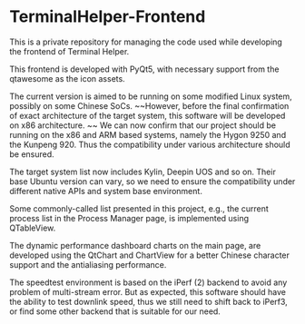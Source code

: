 # TerminalHelper-Frontend
This is a private repository for managing the code used 
while developing the frontend of Terminal Helper. 

This frontend is developed with PyQt5, 
with necessary support from the qtawesome 
as the icon assets. 

The current version is aimed to be running on 
some modified Linux system, possibly on some Chinese SoCs. 
 ~~However, before the final confirmation of exact architecture of the target system, 
this software will be developed on x86 architecture. ~~ 
We can now confirm that our project should be running on the x86 and ARM based systems, 
namely the Hygon 9250 and the Kunpeng 920. Thus the compatibility under various architecture 
should be ensured. 

The target system list now includes Kylin, Deepin UOS and so on. Their base Ubuntu version can vary, 
so we need to ensure the compatibility under different native APIs and system base environment. 

Some commonly-called list presented in this project, e.g., the current process list in the Process Manager page, is implemented using QTableView. 

The dynamic performance dashboard charts on the main page, are developed using the QtChart and ChartView 
for a better Chinese character support and the antialiasing performance. 

The speedtest environment is based on the iPerf (2) backend to avoid any problem of multi-stream error. 
But as expected, this software should have the ability to test downlink speed, thus we still need to shift back to iPerf3, 
or find some other backend that is suitable for our need. 